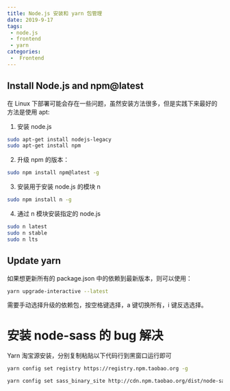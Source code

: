 ```yaml
---
title: Node.js 安装和 yarn 包管理
date: 2019-9-17
tags:
 - node.js
 - frontend
 - yarn
categories:
 -  Frontend
---
```



## Install Node.js and npm@latest

在 Linux 下部署可能会存在一些问题，虽然安装方法很多，但是实践下来最好的方法是使用 apt:

1. 安装 node.js

```bash
sudo apt-get install nodejs-legacy
sudo apt-get install npm
```

2. 升级 npm 的版本：

```bash
sudo npm install npm@latest -g
```

3. 安装用于安装 node.js 的模块 n

```bash
sudo npm install n -g
```

4. 通过 n 模块安装指定的 node.js

```bash
sudo n latest
sudo n stable
sudo n lts
```

## Update yarn

如果想更新所有的 package.json 中的依赖到最新版本，则可以使用：

```bash
yarn upgrade-interactive --latest
```

需要手动选择升级的依赖包，按空格键选择，a 键切换所有，i 键反选选择。


# 安装 node-sass 的 bug 解决

Yarn 淘宝源安装，分别复制粘贴以下代码行到黑窗口运行即可

```bash
yarn config set registry https://registry.npm.taobao.org -g

yarn config set sass_binary_site http://cdn.npm.taobao.org/dist/node-sass -g
```